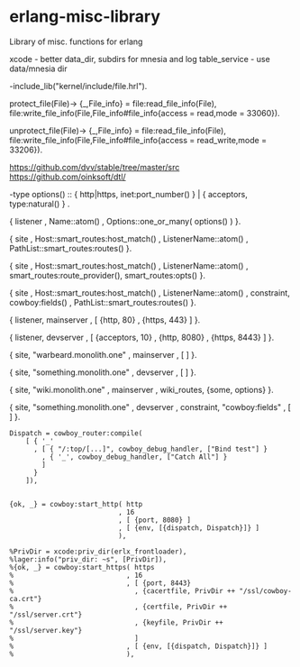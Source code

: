 erlang-misc-library
===================

Library of misc. functions for erlang




xcode - better data_dir, subdirs for mnesia and log
table_service - use data/mnesia dir


-include_lib("kernel/include/file.hrl").

protect_file(File)-> 
    {_,File_info} = file:read_file_info(File),
    file:write_file_info(File,File_info#file_info{access = read,mode = 33060}).

unprotect_file(File)->
    {_,File_info} = file:read_file_info(File),
    file:write_file_info(File,File_info#file_info{access = read_write,mode = 33206}).

    

https://github.com/dvv/stable/tree/master/src
https://github.com/oinksoft/dtl/
    
    
    
-type options() :: { http|https, inet:port_number() }
                 | { acceptors, type:natural() }
                 .
                 
{ listener
, Name::atom()
, Options::one_or_many( options() )
}.

{ site
, Host::smart_routes:host_match()
, ListenerName::atom()
, PathList::smart_routes:routes()
}.

{ site
, Host::smart_routes:host_match()
, ListenerName::atom()
, smart_routes:route_provider(), smart_routes:opts()
}.

{ site
, Host::smart_routes:host_match()
, ListenerName::atom()
, constraint, cowboy:fields()
, PathList::smart_routes:routes()
}.



{ listener, mainserver
, [ {http, 80}
  , {https, 443}
  ]
}.

{ listener, devserver
, [ {acceptors, 10}
  , {http, 8080}
  , {https, 8443}
  ]
}.



{ site, "warbeard.monolith.one"
, mainserver
, [
  ]
}.


{ site, "something.monolith.one"
, devserver
, [
  ]
}.

{ site, "wiki.monolith.one"
, mainserver
, wiki_routes, {some, options}
}.

{ site, "something.monolith.one"
, devserver
, constraint, "cowboy:fields"
, [
  ]
}.


    Dispatch = cowboy_router:compile(
        [ { '_'
          , [ { "/:top/[...]", cowboy_debug_handler, ["Bind test"] }
            , { '_', cowboy_debug_handler, ["Catch All"] }
            ]
          }
        ]),
    

    {ok, _} = cowboy:start_http( http
                               , 16
                               , [ {port, 8080} ]
                               , [ {env, [{dispatch, Dispatch}]} ]
                               ),
    
    %PrivDir = xcode:priv_dir(erlx_frontloader),
    %lager:info("priv_dir: ~s", [PrivDir]),
    %{ok, _} = cowboy:start_https( https
    %                            , 16
    %                            , [ {port, 8443}
    %                              , {cacertfile, PrivDir ++ "/ssl/cowboy-ca.crt"}
    %                              , {certfile, PrivDir ++ "/ssl/server.crt"}
    %                              , {keyfile, PrivDir ++ "/ssl/server.key"}
    %                              ]
    %                            , [ {env, [{dispatch, Dispatch}]} ]
    %                            ),
    

